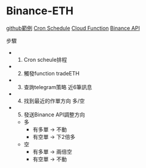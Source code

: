 # Binance-ETH

[github範例](https://github.com/imjamesku/crypto-balancer-function)
[Cron Schedule](https://cloud.google.com/scheduler)
[Cloud Function](https://cloud.google.com/functions/docs/running/function-frameworks)
[Binance API](https://binance-docs.github.io/apidocs/spot/en/#new-order-trade)

步驟
- 1. Cron scheule排程
- 2. 觸發function tradeETH
- 3. 查詢telegram策略 近6筆訊息
- 4. 找到最近的作單方向 多/空
- 5. 發送Binance API調整方向 
  - 多
    - 有多單 -> 不動
    - 有空單 -> 下2倍多
  - 空
    - 有多單 -> 兩倍空
    - 有空單 -> 不動